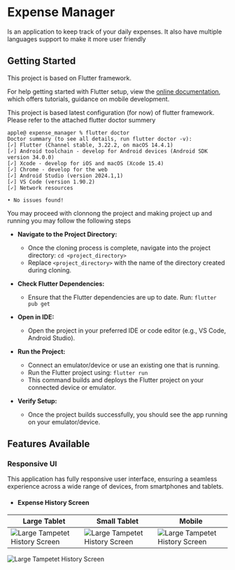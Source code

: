 # Expense Manager

Is an application to keep track of your daily expenses. It also have multiple languages support to  make it more user friendly

## Getting Started

This project is based on Flutter framework.

For help getting started with Flutter setup, view the [online documentation](https://docs.flutter.dev/get-started/install), which offers tutorials, guidance on mobile development.

This project is based latest configuration (for now) of flutter framework. Please refer to the attached flutter doctor summery


    apple@ expense_manager % flutter doctor  
    Doctor summary (to see all details, run flutter doctor -v):  
    [✓] Flutter (Channel stable, 3.22.2, on macOS 14.4.1)  
    [✓] Android toolchain - develop for Android devices (Android SDK version 34.0.0)  
    [✓] Xcode - develop for iOS and macOS (Xcode 15.4)  
    [✓] Chrome - develop for the web  
    [✓] Android Studio (version 2024.1,1)  
    [✓] VS Code (version 1.90.2)  
    [✓] Network resources  
      
    • No issues found!
You may proceed with clonnong the project and making project up and running you may follow the following steps

-   **Navigate to the Project Directory:**
    -   Once the cloning process is complete, navigate into the project directory: `cd <project_directory>`
    -   Replace `<project_directory>` with the name of the directory created during cloning.
-   **Check Flutter Dependencies:**
    -   Ensure that the Flutter dependencies are up to date. Run: `flutter pub get`

-   **Open in IDE:**
    -   Open the project in your preferred IDE or code editor (e.g., VS Code, Android Studio).

-   **Run the Project:**
    -   Connect an emulator/device or use an existing one that is running.
    -   Run the Flutter project using:  `flutter run`
    -   This command builds and deploys the Flutter project on your connected device or emulator.

-   **Verify Setup:**
    -   Once the project builds successfully, you should see the app running on your emulator/device.

## Features Available

### Responsive UI

This application has  fully responsive user interface, ensuring a seamless experience across a wide range of devices, from smartphones and tablets.

- #### Expense History Screen
| Large Tablet | Small Tablet | Mobile |
|--|--|--|
| ![Large Tampetet History Screen](https://drive.google.com/file/d/1sWPoJn0S7_i109AsqJPW-8KTWFqYui5A/view?usp=sharing) | ![Large Tampetet History Screen](https://drive.google.com/file/d/1sWPoJn0S7_i109AsqJPW-8KTWFqYui5A/view?usp=sharing) |![Large Tampetet History Screen](https://drive.google.com/file/d/1sWPoJn0S7_i109AsqJPW-8KTWFqYui5A/view?usp=sharing)  |

![Large Tampetet History Screen](https://drive.google.com/file/d/1sWPoJn0S7_i109AsqJPW-8KTWFqYui5A/view?usp=sharing)
